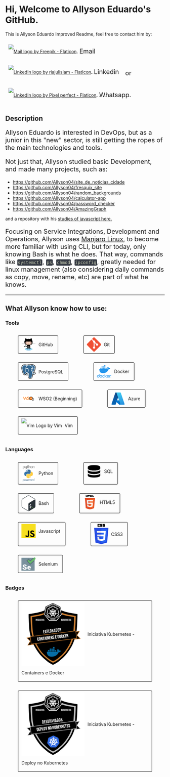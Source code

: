
<h1>Hi, Welcome to Allyson Eduardo's GitHub.</h1>

<p>This is Allyson Eduardo Improved Readme, feel free to contact him by:</p>

<main style="display: flex;flex-wrap: wrap;">

<a href="mailto:allysoneduardo04@gmail.com" style="margin: 10px">
<img src="https://i.imgur.com/GpqKQwe.png" alt="Mail logo by Freepik - Flaticon" style="line-height: 45px;vertical-align: middle;display: inline;width: 45px ;">
<span style="font-size: 20px;line-height: 45px;vertical-align: middle;display: inline;margin: 0 5px;">Email<span style="font-size: 20px;">
</span></span></a>

<a href="https://www.linkedin.com/in/allyson04/" style="margin: 10px">
<img src="https://i.imgur.com/xjipoxz.png" alt="LinkedIn logo by riajulislam - FlatIcon" style="line-height: 45px;vertical-align: middle;display: inline;width: 45px ;">
<span style="font-size: 20px;line-height: 45px;vertical-align: middle;display: inline;margin: 0 5px;">Linkedin</span>
</a>

<span style="font-size: 20px;line-height: 45px;vertical-align: middle;display: inline;margin: 0 5px;">or</span>


<a href="wa.me/55216599783?text=Hello%20Allyson%20Eduardo%21%20Nice%20to%20meet%20you%21" style="margin: 10px">
<img src="https://i.imgur.com/CVJGxY1.png" alt="LinkedIn logo by Pixel perfect - Flaticon" style="line-height: 45px;vertical-align: middle;display: inline;width: 45px ;">
<span style="font-size: 20px;line-height: 45px;vertical-align: middle;display: inline;margin: 0 5px;">Whatsapp.</span>
</a>
</main>

<div class="description section">
<h2>Description</h2>

<p style="font-size: 20px;">Allyson Eduardo is interested in DevOps, but as a junior in this "new" sector, is still getting the ropes of the main technologies and tools.</p>

<p style="font-size: 20px;">Not just that, Allyson studied basic Development, and made many projects, such as:
<ul>
<li>
<a href="https://github.com/Allyson04/site_de_noticias_cidade">https://github.com/Allyson04/site_de_noticias_cidade</a>
</li>
<li>
<a href="https://github.com/Allyson04/fresquix_site">https://github.com/Allyson04/fresquix_site</a>
</li>
<li>
<a href="https://github.com/Allyson04/random_backgrounds">https://github.com/Allyson04/random_backgrounds</a>
</li>
<li>
<a href="https://github.com/Allyson04/calculator-app">https://github.com/Allyson04/calculator-app</a>
</li>
<li>
<a href="https://github.com/Allyson04/password_checker">https://github.com/Allyson04/password_checker</a>
</li>
<li>
<a href="https://github.com/Allyson04/AmazingGraph">https://github.com/Allyson04/AmazingGraph</a>
</li> 
</ul>
and a repository with his <a href="https://github.com/Allyson04/learning_javascript">studies of javascript here.</a></p>

<p style="font-size: 20px;">Focusing on Service Integrations, Development and Operations, Allyson uses <a href="https://manjaro.org/">Manjaro Linux</a>, to become more familiar with using CLI, but for today, only knowing Bash is what he does. That way, commands like <code style="color: rgb(192, 197, 173);background-color: rgb(52, 57, 66);font-size: 14px;padding: 2px;border-radius: 3px;">systemctl</code>, <code style="color: rgb(192, 197, 173);background-color: rgb(52, 57, 66);font-size: 14px;padding: 2px;border-radius: 3px;">ps</code>, <code style="color: rgb(192, 197, 173);background-color: rgb(52, 57, 66);font-size: 14px;padding: 2px;border-radius: 3px;">chmod</code>, <code style="color: rgb(192, 197, 173);background-color: rgb(52, 57, 66);font-size: 14px;padding: 2px;border-radius: 3px;">ipconfig</code>, greatly needed for linux management (also considering daily commands as copy, move, rename, etc) are part of what he knows.</p>
</div>

<hr>

<div class="study section">
<h2>What Allyson know how to use:</h2>

<h3>Tools</h3>
<section id="tools" style="display: flex;flex-wrap: wrap;">
<figure style="border: 1px solid black;border-radius: 3px;padding: 5px 10px;">
<img src="https://github.com/allyson04/tech-logos/blob/master/github.png?raw=true" alt="GitHub Logo by GitHub" style="line-height: 45px;vertical-align: middle;display: inline;width: 45px ;">
<figcaption style="line-height: 45px;vertical-align: middle;display: inline;margin: 0 5px;">GitHub</figcaption>
</figure>
<figure style="border: 1px solid black;border-radius: 3px;padding: 5px 10px;">
<img src="https://raw.githubusercontent.com/allyson04/tech-logos/master/git.png" alt="Git Logo by Git" style="line-height: 45px;vertical-align: middle;display: inline;width: 45px ;">
<figcaption style="line-height: 45px;vertical-align: middle;display: inline;margin: 0 5px;">Git</figcaption>
</figure>
<figure style="border: 1px solid black;border-radius: 3px;padding: 5px 10px;">
<img src="https://github.com/allyson04/tech-logos/blob/master/postgres.png?raw=true" alt="PostgreSQL Logo by Postgres Organization" style="line-height: 45px;vertical-align: middle;display: inline;width: 45px ;">
<figcaption style="line-height: 45px;vertical-align: middle;display: inline;margin: 0 5px;">PostgreSQL</figcaption>
</figure>
<figure style="border: 1px solid black;border-radius: 3px;padding: 5px 10px;">
<img src="https://github.com/Allyson04/tech-logos/blob/master/docker.png?raw=true" alt="Docker Logo by Docker Company" style="line-height: 45px;vertical-align: middle;display: inline;width: 45px ;">
<figcaption style="line-height: 45px;vertical-align: middle;display: inline;margin: 0 5px;">Docker</figcaption>
</figure>
<figure style="border: 1px solid black;border-radius: 3px;padding: 5px 10px;">
<img src="https://github.com/Allyson04/tech-logos/blob/master/wso2.png?raw=true" alt="WSO2 Logo by WSO2 Company" style="line-height: 45px;vertical-align: middle;display: inline;width: 45px ;">
<figcaption style="line-height: 45px;vertical-align: middle;display: inline;margin: 0 5px;">WSO2 (Beginning)</figcaption>
</figure>
<figure style="border: 1px solid black;border-radius: 3px;padding: 5px 10px;">
<img src="https://github.com/Allyson04/tech-logos/blob/master/azure.png?raw=true" alt="Azure Logo by Microsoft" style="line-height: 45px;vertical-align: middle;display: inline;width: 45px ;">
<figcaption style="line-height: 45px;vertical-align: middle;display: inline;margin: 0 5px;">Azure</figcaption>
</figure>
<figure style="border: 1px solid black;border-radius: 3px;padding: 5px 10px;">
<img src="https://www.vim.org/images/vim_small.gif" alt="Vim Logo by Vim" style="line-height: 45px;vertical-align: middle;display: inline;width: 45px ;">
<figcaption style="line-height: 45px;vertical-align: middle;display: inline;margin: 0 5px;">Vim</figcaption>
</figure>
</section>

<h3>Languages</h3>
<section id="languages" style="display: flex;flex-wrap: wrap;">
<figure style="border: 1px solid black;border-radius: 3px;padding: 5px 10px;">
<img src="./assets/logos/python.png" alt="Python Logo by Python Software Foundation" style="line-height: 45px;vertical-align: middle;display: inline;width: 45px ;">
<figcaption style="line-height: 45px;vertical-align: middle;display: inline;margin: 0 5px;">Python</figcaption>
</figure>
<figure style="border: 1px solid black;border-radius: 3px;padding: 5px 10px;">
<img src="./assets/logos/database.png" alt="sql mock logo" style="line-height: 45px;vertical-align: middle;display: inline;width: 45px ;">
<figcaption style="line-height: 45px;vertical-align: middle;display: inline;margin: 0 5px;">SQL</figcaption>
</figure>
<figure style="border: 1px solid black;border-radius: 3px;padding: 5px 10px;">
<img src="https://github.com/allyson04/tech-logos/blob/master/bash.png?raw=true" alt="Bash Logo by Bash Logo Media Assets" style="line-height: 45px;vertical-align: middle;display: inline;width: 45px ;">
<figcaption style="line-height: 45px;vertical-align: middle;display: inline;margin: 0 5px;">Bash</figcaption>
</figure>
<figure style="border: 1px solid black;border-radius: 3px;padding: 5px 10px;">
<img src="https://github.com/allyson04/tech-logos/blob/master/html5.png?raw=true" alt="HTML5 Logo by w3c" style="line-height: 45px;vertical-align: middle;display: inline;width: 45px ;">
<figcaption style="line-height: 45px;vertical-align: middle;display: inline;margin: 0 5px;">HTML5</figcaption>
</figure>
<figure style="border: 1px solid black;border-radius: 3px;padding: 5px 10px;">
<img src="https://github.com/allyson04/tech-logos/blob/master/jslogo.png?raw=true" alt="Javascript Logo" style="line-height: 45px;vertical-align: middle;display: inline;width: 45px ;">
<figcaption style="line-height: 45px;vertical-align: middle;display: inline;margin: 0 5px;">Javascript</figcaption>
</figure>
<figure style="border: 1px solid black;border-radius: 3px;padding: 5px 10px;">
<img src="https://github.com/allyson04/tech-logos/blob/master/css3.png?raw=true" alt="CSS3 Logo" style="line-height: 45px;vertical-align: middle;display: inline;width: 45px ;">
<figcaption style="line-height: 45px;vertical-align: middle;display: inline;margin: 0 5px;">CSS3</figcaption>
</figure>
<figure style="border: 1px solid black;border-radius: 3px;padding: 5px 10px;">
<img src="https://github.com/allyson04/tech-logos/blob/master/selenium.svg?raw=true" alt="Selenium Logo" style="line-height: 45px;vertical-align: middle;display: inline;width: 45px ;">
<figcaption style="line-height: 45px;vertical-align: middle;display: inline;margin: 0 5px;">Selenium</figcaption>
</figure>
</section>

<h3>Badges</h3>
<section id="badges" style="display: flex;flex-wrap: wrap;">
<figure style="border: 1px solid black;border-radius: 3px;padding: 5px 10px;">
<img src="./assets/badges/Iniciativa Kubernetes - Explorador - Containers e Docker - 2021-09-29.png" alt="Iniciativa Kubernetes - Containers e Docker" style="line-height: 45px;vertical-align: middle;display: inline;width: 200px;">
<figcaption style="line-height: 45px;vertical-align: middle;display: inline;margin: 0 5px;">Iniciativa Kubernetes - Containers e Docker</figcaption>
</figure>

<figure style="border: 1px solid black;border-radius: 3px;padding: 5px 10px;">
<img src="./assets/badges/Iniciativa Kubernetes - Desbravador - Deploy no Kubernetes - 2021-10-04.png" alt="Iniciativa Kubernetes - Deploy no Kubernetes" style="line-height: 45px;vertical-align: middle;display: inline;width: 200px;">
<figcaption style="line-height: 45px;vertical-align: middle;display: inline;margin: 0 5px;">Iniciativa Kubernetes - Deploy no Kubernetes</figcaption>
</figure>


</section>
</div>